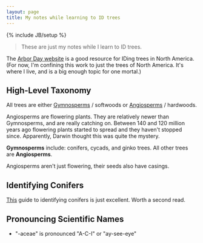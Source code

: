 ```yaml
---
layout: page
title: My notes while learning to ID trees
---
```

{% include JB/setup %}

> These are just my notes while I learn to ID trees.

The <a href="https://www.arborday.org/trees/whattree/whatTree.cfm">Arbor Day website</a> is a good resource for IDing trees in North America. (For now, I'm confining this work to just the trees of North America. It's where I live, and is a big enough topic for one mortal.)


<h2>High-Level Taxonomy</h2>

All trees are either [Gymnosperms](https://en.wikipedia.org/wiki/Gymnosperm) / softwoods or [Angiosperms](https://en.wikipedia.org/wiki/Flowering_plant) / hardwoods.

Angiosperms are flowering plants. They are relatively newer than Gymnosperms, and are really catching on. Between 140 and 120 million years ago flowering plants started to spread and they haven't stopped since.  Apparently, Darwin thought this was quite the mystery.

<b>Gymnosperms</b> include: conifers, cycads, and ginko trees. All other trees are <b>Angiosperms</b>.

Angiosperms aren't just flowering, their seeds also have casings.


<h2>Identifying Conifers</h2>

[This](https://leafyplace.com/identifying-conifers-pine-fir-spruce/) guide to identifying conifers is just excellent. Worth a second read.


<h2>Pronouncing Scientific Names</h2>

* "-aceae" is pronounced "A-C-I" or "ay-see-eye"
